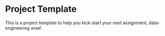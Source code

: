 # Project Template
This is a project template to help you kick-start your next assignment, data-engineering wise!
